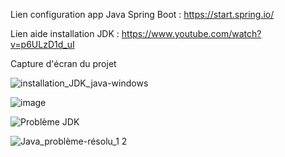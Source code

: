 
Lien configuration app Java Spring Boot : https://start.spring.io/

Lien aide installation JDK : https://www.youtube.com/watch?v=p6ULzD1d_uI

Capture d'écran du projet 

![installation_JDK_java-windows](https://github.com/sarahvar/garageApp/assets/100738177/3eabb035-a3b8-4bbe-bfdc-70f0ac096ab1)

![image](https://github.com/sarahvar/garageApp/assets/100738177/7af560c1-3561-4f2d-9c8a-2b7885b2c1c2)


![Problème JDK](https://github.com/sarahvar/garageApp/assets/100738177/ea328e89-d412-4480-933a-3bcf080ae64a)

![Java_problème-résolu_1 2](https://github.com/sarahvar/garageApp/assets/100738177/7c6d4ef8-a18d-45e9-bab5-9036fd335fa7)


